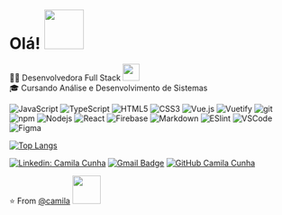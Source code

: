 # Olá!  <img src="https://media.giphy.com/media/mGcNjsfWAjY5AEZNw6/giphy.gif" width="70">
<!--  img src='https://media.giphy.com/media/bcKmIWkUMCjVm/giphy.gif' width='80"'> -->

👩‍💻 Desenvolvedora Full Stack <img src="https://media.giphy.com/media/WUlplcMpOCEmTGBtBW/giphy.gif" width="30">  
🎓 Cursando Análise e Desenvolvimento de Sistemas  

<p>
  <img alt="JavaScript" src="https://img.shields.io/badge/-JavaScript-%23F7DF1C?style=flat-square&logo=javascript&logoColor=white" />
  <img alt="TypeScript" src="https://img.shields.io/badge/-Typescript-%233178C6.svg?&style=flat-square&logo=typescript&logoColor=white" />
  <img alt="HTML5" src="https://img.shields.io/badge/-HTML5-E34F26?style=flat-square&logo=html5&logoColor=white" />
  <img alt="CSS3" src="https://img.shields.io/badge/-CSS3-%231572B6?style=flat-square&logo=css3&logoColor=white" />
  <img alt="Vue.js" src="https://img.shields.io/badge/-Vue.js%20-%2335495e.svg?&style=flat-square&logo=vue.js&logoColor=white" />
  <img alt="Vuetify" src="https://img.shields.io/badge/-Vuetify%20-%231867C0.svg?&style=flat-square&logo=vuetify&logoColor=white" />
  <img alt="git" src="https://img.shields.io/badge/-Git-F05032?style=flat-square&logo=git&logoColor=white" />
  <img alt="npm" src="https://img.shields.io/badge/-NPM-CB3837?style=flat-square&logo=npm&logoColor=white" />
  <img alt="Nodejs" src="https://img.shields.io/badge/-Nodejs-43853d?style=flat-square&logo=Node.js&logoColor=white" />
  <img alt="React" src="https://img.shields.io/badge/-React-45b8d8?style=flat-square&logo=react&logoColor=white" />  
  <img alt="Firebase" src="https://img.shields.io/badge/Firebase%20-%23039BE5.svg?&style=flat-square&logo=firebase&logoColor=white" />
  <img alt="Markdown" src="https://img.shields.io/badge/Markdown-%23000000.svg?&style=flat-square&logo=markdown&logoColor=white" />
  <img alt="ESlint" src="https://img.shields.io/badge/-ESLint-%234B32C3?style=flat-square&logo=eslint&logoColor=white" />
  <img alt="VSCode" src="https://img.shields.io/badge/-VSCode-%23007ACC?style=flat-square&logo=visual-studio-code&logoColor=white" />
  <img alt="Figma" src="https://img.shields.io/badge/Figma%20-%23F24E1E.svg?&style=flat-square&logo=figma&logoColor=white" />
</p> 

<!-- ![camilagerarde's github stats](https://github-readme-stats.vercel.app/api?username=camilagerarde&show_icons=true&hide_border=false&line_height=20&title_color=f69673&icon_color=1b93c9&show_owner=true")  -->
[![Top Langs](https://github-readme-stats.vercel.app/api/top-langs/?username=camilagerarde&layout=compact)](https://github.com/camilagerarde/)

[![Linkedin: Camila Cunha](https://img.shields.io/badge/-camilagerarde-blue?style=flat-square&logo=Linkedin&logoColor=white&link=https://www.linkedin.com/in/camilagerarde/)](https://www.linkedin.com/in/camilagerarde/)
[![Gmail Badge](https://img.shields.io/badge/Gmail-c5392a?style=flat-square&logo=Gmail&logoColor=white&link=mailto:millagerarde@gmail.com)](mailto:millagerarde@gmail.com)
[![GitHub Camila Cunha](https://img.shields.io/github/followers/camilagerarde?label=follow&style=social)](https://github.com/camilagerarde)  
  

⭐️ From [@camila](https://github.com/camilagerarde)
<img src="https://media.giphy.com/media/VgCDAzcKvsR6OM0uWg/giphy.gif" width="50">





<!--
![camilagerarde's github stats](https://github-readme-stats.vercel.app/api?username=camilagerarde&show_icons=true&theme=dracula)
<img src = "https://github-readme-stats.vercel.app/api/top-langs/?username=camilagerarde&theme=tokyonight">
<p>
  <img alt="Vue.js" src="https://img.shields.io/badge/vuejs%20-%2335495e.svg?&style=flat-square&logo=vue.js&logoColor=%234FC08D"/>
  <img alt="Sass" src="https://img.shields.io/badge/SASS%20-hotpink.svg?&style=flat-square&logo=SASS&logoColor=white"/>
</p>   
-->

